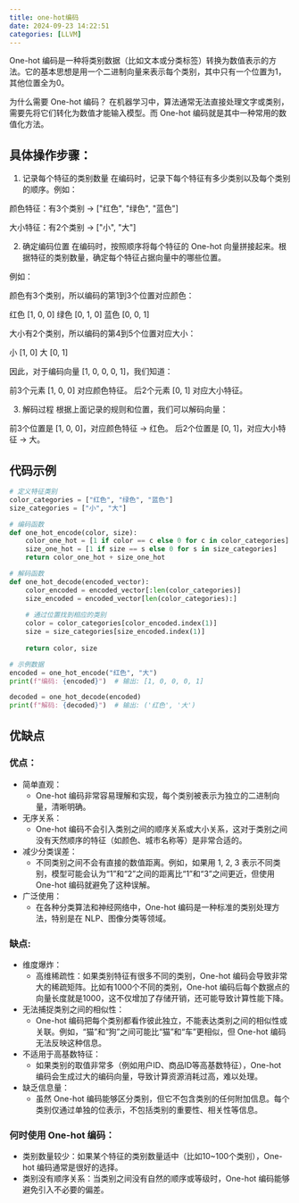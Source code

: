 ```yaml
---
title: one-hot编码
date: 2024-09-23 14:22:51
categories: [LLVM]
---
```

One-hot 编码是一种将类别数据（比如文本或分类标签）转换为数值表示的方法。它的基本思想是用一个二进制向量来表示每个类别，其中只有一个位置为1，其他位置全为0。

为什么需要 One-hot 编码？
在机器学习中，算法通常无法直接处理文字或类别，需要先将它们转化为数值才能输入模型。而 One-hot 编码就是其中一种常用的数值化方法。

## 具体操作步骤：

1. 记录每个特征的类别数量
   在编码时，记录下每个特征有多少类别以及每个类别的顺序。例如：

颜色特征：有3个类别 -> ["红色", "绿色", "蓝色"]

大小特征：有2个类别 -> ["小", "大"]

2. 确定编码位置
   在编码时，按照顺序将每个特征的 One-hot 向量拼接起来。根据特征的类别数量，确定每个特征占据向量中的哪些位置。

例如：

颜色有3个类别，所以编码的第1到3个位置对应颜色：

红色 [1, 0, 0]
绿色 [0, 1, 0]
蓝色 [0, 0, 1]

大小有2个类别，所以编码的第4到5个位置对应大小：

小 [1, 0]
大 [0, 1]

因此，对于编码向量 [1, 0, 0, 0, 1]，我们知道：

前3个元素 [1, 0, 0] 对应颜色特征。
后2个元素 [0, 1] 对应大小特征。

3. 解码过程
   根据上面记录的规则和位置，我们可以解码向量：

前3个位置是 [1, 0, 0]，对应颜色特征 -> 红色。
后2个位置是 [0, 1]，对应大小特征 -> 大。

## 代码示例

```python
# 定义特征类别
color_categories = ["红色", "绿色", "蓝色"]
size_categories = ["小", "大"]

# 编码函数
def one_hot_encode(color, size):
    color_one_hot = [1 if color == c else 0 for c in color_categories]
    size_one_hot = [1 if size == s else 0 for s in size_categories]
    return color_one_hot + size_one_hot

# 解码函数
def one_hot_decode(encoded_vector):
    color_encoded = encoded_vector[:len(color_categories)]
    size_encoded = encoded_vector[len(color_categories):]
  
    # 通过位置找到相应的类别
    color = color_categories[color_encoded.index(1)]
    size = size_categories[size_encoded.index(1)]
  
    return color, size

# 示例数据
encoded = one_hot_encode("红色", "大")
print(f"编码: {encoded}")  # 输出: [1, 0, 0, 0, 1]

decoded = one_hot_decode(encoded)
print(f"解码: {decoded}")  # 输出: ('红色', '大')

```

## 优缺点

### 优点：

- 简单直观：
  - One-hot 编码非常容易理解和实现，每个类别被表示为独立的二进制向量，清晰明确。
- 无序关系：
  - One-hot 编码不会引入类别之间的顺序关系或大小关系，这对于类别之间没有天然顺序的特征（如颜色、城市名称等）是非常合适的。
- 减少分类误差：
  - 不同类别之间不会有直接的数值距离。例如，如果用 1, 2, 3 表示不同类别，模型可能会认为“1”和“2”之间的距离比“1”和“3”之间更近，但使用 One-hot 编码就避免了这种误解。
- 广泛使用：
  - 在各种分类算法和神经网络中，One-hot 编码是一种标准的类别处理方法，特别是在 NLP、图像分类等领域。

### 缺点:

- 维度爆炸：
  - 高维稀疏性：如果类别特征有很多不同的类别，One-hot 编码会导致非常大的稀疏矩阵。比如有1000个不同的类别，One-hot 编码后每个数据点的向量长度就是1000，这不仅增加了存储开销，还可能导致计算性能下降。
- 无法捕捉类别之间的相似性：
  - One-hot 编码把每个类别都看作彼此独立，不能表达类别之间的相似性或关联。例如，“猫”和“狗”之间可能比“猫”和“车”更相似，但 One-hot 编码无法反映这种信息。
- 不适用于高基数特征：
  - 如果类别的取值非常多（例如用户ID、商品ID等高基数特征），One-hot 编码会生成过大的编码向量，导致计算资源消耗过高，难以处理。
- 缺乏信息量：
  - 虽然 One-hot 编码能够区分类别，但它不包含类别的任何附加信息。每个类别仅通过单独的位表示，不包括类别的重要性、相关性等信息。

### 何时使用 One-hot 编码：
- 类别数量较少：如果某个特征的类别数量适中（比如10~100个类别），One-hot 编码通常是很好的选择。
- 类别没有顺序关系：当类别之间没有自然的顺序或等级时，One-hot 编码能够避免引入不必要的偏差。

